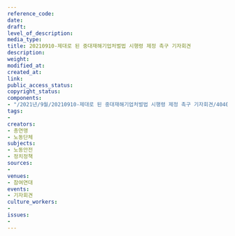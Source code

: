 ```yaml
---
reference_code: 
date: 
draft: 
level_of_description: 
media_type: 
title: 20210910-제대로 된 중대재해기업처벌법 시행령 제정 촉구 기자회견
description: 
weight: 
modified_at: 
created_at: 
link: 
public_access_status: 
copyright_status: 
components:
- "/2021년/9월/20210910-제대로 된 중대재해기업처벌법 시행령 제정 촉구 기자회견/404094_61729_1631.jpg"
tags:
- 
creators:
- 총연맹
- 노동단체
subjects:
- 노동안전
- 정치정책
sources:
- 
venues:
- 참여연대
events:
- 기자회견
culture_workers:
- 
issues:
- 
---
```

